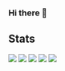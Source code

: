 ### Hi there 👋

<!--
**fuku-uma/fuku-uma** is a ✨ _special_ ✨ repository because its `README.md` (this file) appears on your GitHub profile.

Here are some ideas to get you started:

- 🔭 I’m currently working on ...
- 🌱 I’m currently learning ...
- 👯 I’m looking to collaborate on ...
- 🤔 I’m looking for help with ...
- 💬 Ask me about ...
- 📫 How to reach me: ...
- 😄 Pronouns: ...
- ⚡ Fun fact: ...
-->

## Stats
![](http://github-profile-summary-cards.vercel.app/api/cards/profile-details?username=fuku-uma&theme=gruvbox)
![](http://github-profile-summary-cards.vercel.app/api/cards/repos-per-language?username=fuku-uma&theme=gruvbox)
![](http://github-profile-summary-cards.vercel.app/api/cards/most-commit-language?username=fuku-uma&theme=gruvbox)
![](http://github-profile-summary-cards.vercel.app/api/cards/stats?username=fukuu-uma&theme=gruvbox)
![](http://github-profile-summary-cards.vercel.app/api/cards/productive-time?username=fuku-uma&theme=gruvbox&utcOffset=9)

<!--## Trophy->
<!-- ![trophy](https://github-profile-trophy.vercel.app/?username=fuku-uma&theme=gruvbox) -->
